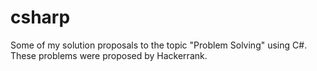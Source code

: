 # csharp
Some of my solution proposals to the topic "Problem Solving" using C#.
These problems were proposed by Hackerrank.
